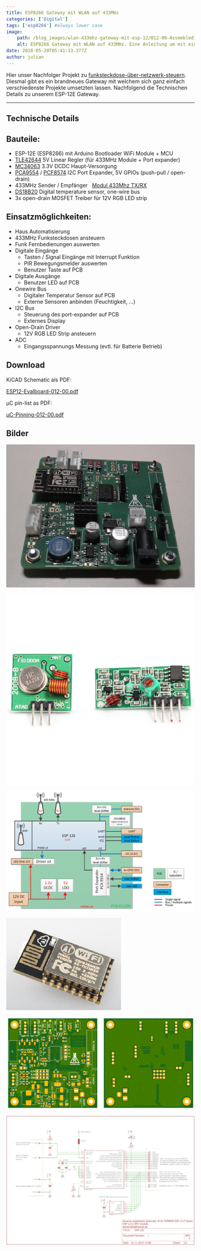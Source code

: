 ```yaml
---
title: ESP8266 Gateway mit WLAN auf 433MHz
categories: ['Digital']
tags: ['esp8266'] #always lower case
image:
    path: /blog_images/wlan-433mhz-gateway-mit-esp-12/012-00-Assembled1.png
    alt: ESP8266 Gateway mit WLAN auf 433MHz. Eine Anleitung um mit einem ESP8266 als Wlan Gateway Funktsteckdosen zu Steuern. Wir zeigen dir wie es geht.
date: 2018-05-20T05:41:13.377Z
author: julian
---
```


Hier unser Nachfolger Projekt zu [funksteckdose-über-netzwerk-steuern](/blog/funksteckdose-ueber-netzwerk-steuern/). Diesmal gibt es ein brandneues Gateway mit welchem sich ganz einfach verschiedenste Projekte umsetzten lassen. Nachfolgend die Technischen Details zu unserem ESP-12E Gateway.

* * *

## Technische Details

## Bauteile:

- ESP-12E (ESP8266) mit Arduino Bootloader WiFi Module + MCU
- [TLE42644](http://www.ti.com/lit/ds/symlink/pca9554.pdf) 5V Linear Regler (für 433MHz Module + Port expander)
- [MC34063](http://www.onsemi.com/pub/Collateral/MC34063A-D.PDF) 3.3V DCDC Haupt-Versorgung
- [PCA9554](http://www.ti.com/lit/ds/symlink/pca9554.pdf) / [PCF8574](http://www.ti.com/lit/ds/symlink/pcf8574.pdf) I2C Port Expander, 5V GPIOs (push-pull / open-drain)
- 433MHz Sender / Empfänger   [Modul 433Mhz TX/RX](https://www.amazon.de/Aukru-Superregeneration-433M-receiver-module/dp/B00R2U8OEU/ref=sr_1_3?ie=UTF8&qid=1511183759&sr=8-3&keywords=433+MHz)
- [DS18B20](https://datasheets.maximintegrated.com/en/ds/DS18B20.pdf) Digital temperature sensor, one-wire bus
- 3x open-drain MOSFET Treiber für 12V RGB LED strip

## Einsatzmöglichkeiten:

- Haus Automatisierung
- 433MHz Funksteckdosen ansteuern
- Funk Fernbedienungen auswerten
- Digitale Eingänge
    - Tasten / Signal Eingänge mit Interrupt Funktion
    - PIR Bewegungsmelder auswerten
    - Benutzer Taste auf PCB
- Digitale Ausgänge
    - Benutzer LED auf PCB
- Onewire Bus
    - Digitaler Temperatur Sensor auf PCB
    - Externe Sensoren anbinden (Feuchtigkeit, ...)
- I2C Bus
    - Steuerung des port-expander auf PCB
    - Externes Display
- Open-Drain Driver
    - 12V RGB LED Strip ansteuern
- ADC
    - Eingangsspannungs Messung (evtl. für Batterie Betrieb)

## Download

KiCAD Schematic als PDF: 

[ESP12-Evalboard-012-00.pdf](/blog_images/wlan-433mhz-gateway-mit-esp-12/ESP12-Evalboard-012-00.pdf)

µC pin-list as PDF: 

[µC-Pinning-012-00.pdf](/blog_images/wlan-433mhz-gateway-mit-esp-12/µC-Pinning-012-00.pdf)

## Bilder

![Bestückte Leiterplatte](/blog_images/wlan-433mhz-gateway-mit-esp-12/012-00-Assembled1.png)

![433 Mhz RX TX Modul](/blog_images/wlan-433mhz-gateway-mit-esp-12/433MHz-Rx-Tx.jpg)

![Redlabs Gateway Blockdiagramm](/blog_images/wlan-433mhz-gateway-mit-esp-12/ESP12-Blockdiagram.png)

![ESP-12E ESP8266](/blog_images/wlan-433mhz-gateway-mit-esp-12/esp12e-board.png)

![Redlabs PCB-012-00 PCB Layout](/blog_images/wlan-433mhz-gateway-mit-esp-12/PCB-012-00.png)

![Redlabs PCB-012-00 PCB Schaltplan](/blog_images/wlan-433mhz-gateway-mit-esp-12/schematic_esp-12e.png)

